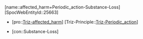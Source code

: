 ﻿---
type: TrizContradiction
aliases:
- affected_harm+Periodic_action-Substance-Loss
license: CC BY-SA 4.0
copyright: https://github.com/SpocWeb
IsDeleted: false
IsReadOnly: false
Confidential: public
tags: 
- Triz/Contradiction
---
[name::affected_harm+Periodic_action-Substance-Loss]
[SpocWebEntityId::25663]
+ [pro::[Triz-affected_harm](tech/Triz/Parameter/Triz-affected_harm.md)]
[Triz-Principle::[Triz-Periodic_action](tech/Triz/Principle/Triz-Periodic_action.md)]
- [con::Substance-Loss]

